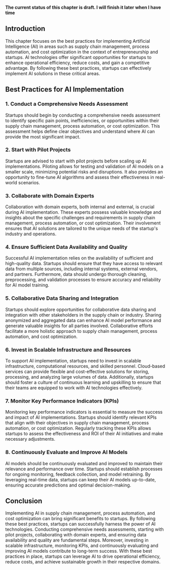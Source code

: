 **The current status of this chapter is draft. I will finish it later when I have time**

Introduction
------------

This chapter focuses on the best practices for implementing Artificial Intelligence (AI) in areas such as supply chain management, process automation, and cost optimization in the context of entrepreneurship and startups. AI technologies offer significant opportunities for startups to enhance operational efficiency, reduce costs, and gain a competitive advantage. By following these best practices, startups can effectively implement AI solutions in these critical areas.

Best Practices for AI Implementation
------------------------------------

### 1. Conduct a Comprehensive Needs Assessment

Startups should begin by conducting a comprehensive needs assessment to identify specific pain points, inefficiencies, or opportunities within their supply chain management, process automation, or cost optimization. This assessment helps define clear objectives and understand where AI can provide the most significant impact.

### 2. Start with Pilot Projects

Startups are advised to start with pilot projects before scaling up AI implementations. Piloting allows for testing and validation of AI models on a smaller scale, minimizing potential risks and disruptions. It also provides an opportunity to fine-tune AI algorithms and assess their effectiveness in real-world scenarios.

### 3. Collaborate with Domain Experts

Collaboration with domain experts, both internal and external, is crucial during AI implementation. These experts possess valuable knowledge and insights about the specific challenges and requirements in supply chain management, process automation, or cost optimization. Their involvement ensures that AI solutions are tailored to the unique needs of the startup's industry and operations.

### 4. Ensure Sufficient Data Availability and Quality

Successful AI implementation relies on the availability of sufficient and high-quality data. Startups should ensure that they have access to relevant data from multiple sources, including internal systems, external vendors, and partners. Furthermore, data should undergo thorough cleaning, preprocessing, and validation processes to ensure accuracy and reliability for AI model training.

### 5. Collaborative Data Sharing and Integration

Startups should explore opportunities for collaborative data sharing and integration with other stakeholders in the supply chain or industry. Sharing anonymized and aggregated data can enhance AI model performance and generate valuable insights for all parties involved. Collaborative efforts facilitate a more holistic approach to supply chain management, process automation, and cost optimization.

### 6. Invest in Scalable Infrastructure and Resources

To support AI implementation, startups need to invest in scalable infrastructure, computational resources, and skilled personnel. Cloud-based services can provide flexible and cost-effective solutions for storing, processing, and analyzing large volumes of data. Additionally, startups should foster a culture of continuous learning and upskilling to ensure that their teams are equipped to work with AI technologies effectively.

### 7. Monitor Key Performance Indicators (KPIs)

Monitoring key performance indicators is essential to measure the success and impact of AI implementations. Startups should identify relevant KPIs that align with their objectives in supply chain management, process automation, or cost optimization. Regularly tracking these KPIs allows startups to assess the effectiveness and ROI of their AI initiatives and make necessary adjustments.

### 8. Continuously Evaluate and Improve AI Models

AI models should be continuously evaluated and improved to maintain their relevance and performance over time. Startups should establish processes for ongoing monitoring, feedback collection, and model retraining. By leveraging real-time data, startups can keep their AI models up-to-date, ensuring accurate predictions and optimal decision-making.

Conclusion
----------

Implementing AI in supply chain management, process automation, and cost optimization can bring significant benefits to startups. By following these best practices, startups can successfully harness the power of AI technologies. Conducting comprehensive needs assessments, starting with pilot projects, collaborating with domain experts, and ensuring data availability and quality are fundamental steps. Moreover, investing in scalable infrastructure, monitoring KPIs, and continuously evaluating and improving AI models contribute to long-term success. With these best practices in place, startups can leverage AI to drive operational efficiency, reduce costs, and achieve sustainable growth in their respective domains.
